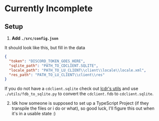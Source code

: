 # Currently Incomplete

## Setup
1. **Add `./src/config.json`**

It should look like this, but fill in the data
```json
{
  "token": "DISCORD_TOKEN_GOES_HERE",
  "sqlite_path": "PATH_TO_CDCLIENT.SQLITE",
  "locale_path": "PATH_TO_LU_CLIENT\\client\\locale\\locale.xml",
  "res_path": "PATH_TO_LU_CLIENT\\client\\res"
}
```
If you do not have a `cdclient.sqlite` check out [lcdr's utils](https://github.com/lcdr/utils) and use `./utils/fdb_to_sqlite.py` to convert the `cdclient.fdb` to `cdclient.sqlite`.

2. Idk how someone is supposed to set up a TypeScript Project (if they transpile the files or i do or what), so good luck, I'll figure this out when it's in a usable state :)